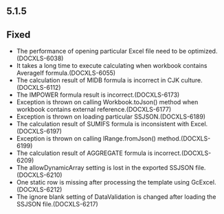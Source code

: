 ## 5.1.5
## Fixed
* The performance of opening particular Excel file need to be optimized.(DOCXLS-6038) 
* It takes a long time to execute calculating when workbook contains AverageIf formula.(DOCXLS-6055)
* The calculation result of MIDB formula is incorrect in CJK culture.(DOCXLS-6112)
* The IMPOWER formula result is incorrect.(DOCXLS-6173)
* Exception is thrown on calling Workbook.toJson() method when workbook contains external reference.(DOCXLS-6177)
* Exception is thrown on loading particular SSJSON.(DOCXLS-6189)
* The calculation result of SUMIFS formula is inconsistent with Excel.(DOCXLS-6197)
* Exception is thrown on calling IRange.fromJson() method.(DOCXLS-6199)
* The calculation result of AGGREGATE formula is incorrect.(DOCXLS-6209)
* The allowDynamicArray setting is lost in the exported SSJSON file.(DOCXLS-6210)
* One static row is missing after processing the template using GcExcel.(DOCXLS-6212)
* The ignore blank setting of DataValidation is changed after loading the SSJSON file.(DOCXLS-6217)
